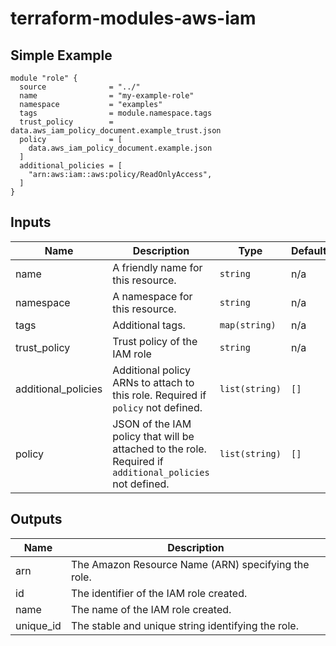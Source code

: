# terraform-modules-aws-iam

## Simple Example

```hcl
module "role" {
  source              = "../"
  name                = "my-example-role"
  namespace           = "examples"
  tags                = module.namespace.tags
  trust_policy        = data.aws_iam_policy_document.example_trust.json
  policy              = [
    data.aws_iam_policy_document.example.json
  ]
  additional_policies = [
    "arn:aws:iam::aws:policy/ReadOnlyAccess",
  ]
}
```

## Inputs

| Name | Description | Type | Default | Required |
|------|-------------|------|---------|:--------:|
| name | A friendly name for this resource. | `string` | n/a | yes |
| namespace | A namespace for this resource. | `string` | n/a | yes |
| tags | Additional tags. | `map(string)` | n/a | yes |
| trust\_policy | Trust policy of the IAM role | `string` | n/a | yes |
| additional\_policies | Additional policy ARNs to attach to this role. Required if `policy` not defined. | `list(string)` | `[]` | no |
| policy | JSON of the IAM policy that will be attached to the role. Required if `additional_policies` not defined. | `list(string)` | `[]` | no |

## Outputs

| Name | Description |
|------|-------------|
| arn | The Amazon Resource Name (ARN) specifying the role. |
| id | The identifier of the IAM role created. |
| name | The name of the IAM role created. |
| unique\_id | The stable and unique string identifying the role. |

